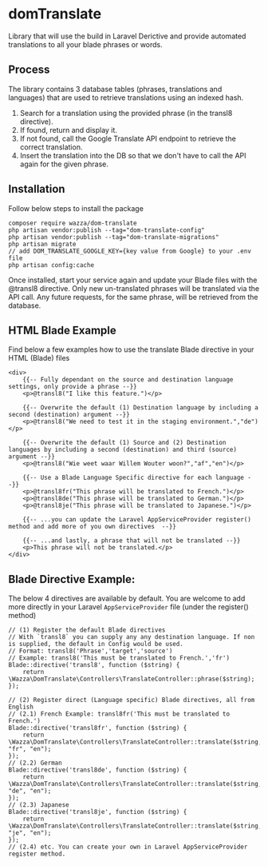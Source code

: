 # domTranslate

Library that will use the build in Laravel Derictive and provide automated translations to all your blade phrases or words.

## Process

The library contains 3 database tables (phrases, translations and languages) that are used to retrieve translations using an indexed hash.

1. Search for a translation using the provided phrase (in the transl8 directive).
2. If found, return and display it.
3. If not found, call the Google Translate API endpoint to retrieve the correct translation.
4. Insert the translation into the DB so that we don't have to call the API again for the given phrase.

## Installation

Follow below steps to install the package

```
composer require wazza/dom-translate
php artisan vendor:publish --tag="dom-translate-config"
php artisan vendor:publish --tag="dom-translate-migrations"
php artisan migrate
// add DOM_TRANSLATE_GOOGLE_KEY={key value from Google} to your .env file
php artisan config:cache
```

Once installed, start your service again and update your Blade files with the @transl8 directive. Only new un-translated phrases will be translated via the API call. Any future requests, for the same phrase, will be retrieved from the database.

## HTML Blade Example
Find below a few examples how to use the translate Blade directive in your HTML (Blade) files
```
<div>
    {{-- Fully dependant on the source and destination language settings, only provide a phrase --}}
    <p>@transl8("I like this feature.")</p>
    
    {{-- Overwrite the default (1) Destination language by including a second (destination) argument --}}
    <p>@transl8("We need to test it in the staging environment.","de")</p>
    
    {{-- Overwrite the default (1) Source and (2) Destination languages by including a second (destination) and third (source) argument --}}
    <p>@transl8("Wie weet waar Willem Wouter woon?","af","en")</p>
    
    {{-- Use a Blade Language Specific directive for each language --}}
    <p>@transl8fr("This phrase will be translated to French.")</p>
    <p>@transl8de("This phrase will be translated to German.")</p>
    <p>@transl8je("This phrase will be translated to Japanese.")</p>
    
    {{-- ...you can update the Laravel AppServiceProvider register() method and add more of you own directives  --}}
    
    {{-- ...and lastly, a phrase that will not be translated --}}
    <p>This phrase will not be translated.</p>
</div>
```

## Blade Directive Example:
The below 4 directives are available by default. You are welcome to add more directly in your Laravel `AppServiceProvider` file (under the register() method)
```
// (1) Register the default Blade directives
// With `transl8` you can supply any any destination language. If non is supplied, the default in Config would be used.
// Format: transl8('Phrase','target','source')
// Example: transl8('This must be translated to French.','fr')
Blade::directive('transl8', function ($string) {
    return \Wazza\DomTranslate\Controllers\TranslateController::phrase($string);
});

// (2) Register direct (Language specific) Blade directives, all from English
// (2.1) French Example: transl8fr('This must be translated to French.')
Blade::directive('transl8fr', function ($string) {
    return \Wazza\DomTranslate\Controllers\TranslateController::translate($string, "fr", "en");
});
// (2.2) German
Blade::directive('transl8de', function ($string) {
    return \Wazza\DomTranslate\Controllers\TranslateController::translate($string, "de", "en");
});
// (2.3) Japanese
Blade::directive('transl8je', function ($string) {
    return \Wazza\DomTranslate\Controllers\TranslateController::translate($string, "je", "en");
});
// (2.4) etc. You can create your own in Laravel AppServiceProvider register method.
```
